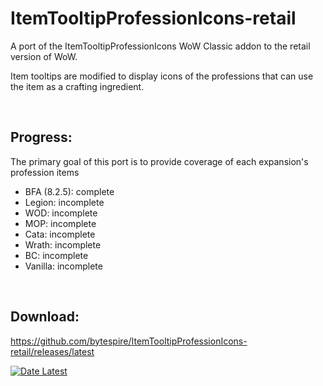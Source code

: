 # ItemTooltipProfessionIcons-retail
A port of the ItemTooltipProfessionIcons WoW Classic addon to the retail version of WoW.

Item tooltips are modified to display icons of the professions that can use the item as a crafting ingredient.

</br>

## Progress:
The primary goal of this port is to provide coverage of each expansion's profession items
- BFA (8.2.5): complete
- Legion: incomplete
- WOD: incomplete
- MOP: incomplete
- Cata: incomplete
- Wrath: incomplete
- BC: incomplete
- Vanilla: incomplete
</br>

## Download:
https://github.com/bytespire/ItemTooltipProfessionIcons-retail/releases/latest

[![Date Latest](https://img.shields.io/github/release-date/bytespire/ItemTooltipProfessionIcons-retail.svg)](https://github.com/bytespire/ItemTooltipProfessionIcons-retail/releases/latest)
